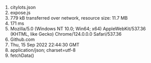 1. citylots.json
2. expose.js
3. 779 kB transferred over network, resource size: 11.7 MB
4. 171 ms
5. Mozilla/5.0 (Windows NT 10.0; Win64; x64) AppleWebKit/537.36 (KHTML, like Gecko) Chrome/124.0.0.0 Safari/537.36
6. Github.com
7. Thu, 15 Sep 2022 22:44:30 GMT
8. application/json; charset=utf-8
9.  fetchData()


